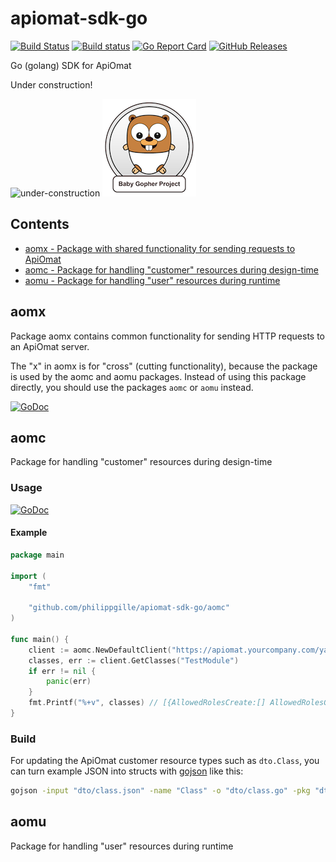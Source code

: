 # apiomat-sdk-go

[![Build Status](https://travis-ci.org/philippgille/apiomat-sdk-go.svg?branch=master)](https://travis-ci.org/philippgille/apiomat-sdk-go) [![Build status](https://ci.appveyor.com/api/projects/status/61qhp3dm6a7ukrtq/branch/master?svg=true)](https://ci.appveyor.com/project/philippgille/apiomat-sdk-go/branch/master) [![Go Report Card](https://goreportcard.com/badge/github.com/philippgille/apiomat-sdk-go)](https://goreportcard.com/report/github.com/philippgille/apiomat-sdk-go) [![GitHub Releases](https://img.shields.io/github/release/philippgille/apiomat-sdk-go.svg)](https://github.com/philippgille/apiomat-sdk-go/releases)

Go (golang) SDK for ApiOmat

Under construction!

<img src="https://octodex.github.com/images/constructocat2.jpg" alt="under-construction" width="150"/> [![baby-gopher](https://raw.githubusercontent.com/drnic/babygopher-site/gh-pages/images/babygopher-badge.png)](http://www.babygopher.org)

## Contents

- [aomx - Package with shared functionality for sending requests to ApiOmat](#aomx)
- [aomc - Package for handling "customer" resources during design-time](#aomc)
- [aomu - Package for handling "user" resources during runtime](#aomu)

## aomx

Package aomx contains common functionality for sending HTTP requests to an ApiOmat server.

The "x" in aomx is for "cross" (cutting functionality), because the package is used by the aomc and aomu packages.
Instead of using this package directly, you should use the packages `aomc` or `aomu` instead.

[![GoDoc](https://godoc.org/github.com/philippgille/apiomat-sdk-go/aomx?status.svg)](https://godoc.org/github.com/philippgille/apiomat-sdk-go/aomx)

## aomc

Package for handling "customer" resources during design-time

### Usage

[![GoDoc](https://godoc.org/github.com/philippgille/apiomat-sdk-go/aomc?status.svg)](https://godoc.org/github.com/philippgille/apiomat-sdk-go/aomc)

#### Example

```go
package main

import (
    "fmt"

    "github.com/philippgille/apiomat-sdk-go/aomc"
)

func main() {
    client := aomc.NewDefaultClient("https://apiomat.yourcompany.com/yambas/rest", "john", "secret", "")
    classes, err := client.GetClasses("TestModule")
    if err != nil {
        panic(err)
    }
    fmt.Printf("%+v", classes) // [{AllowedRolesCreate:[] AllowedRolesGrant:[] ...} {...}]
}
```

### Build

For updating the ApiOmat customer resource types such as `dto.Class`, you can turn example JSON into structs with [gojson](https://github.com/ChimeraCoder/gojson) like this:

```bash
gojson -input "dto/class.json" -name "Class" -o "dto/class.go" -pkg "dto"
```

## aomu

Package for handling "user" resources during runtime
